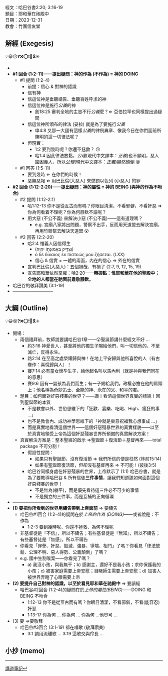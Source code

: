 經文：哈巴谷書2:20; 3:16-19   
題目：耶和華在祂殿中   
日期：2023-12-31   
教會：竹圍信友堂   


## 解經 (Exegesis)
💡😀😢❓❌⭕❗🎀🎗️✳️

- 
- **#1 回合 (1:2-11)——提出疑問：神的作為 (不作為) = 神的 DOING**
	- #1 提問 (1:2-4)
		- 前提：信心 & 對神的認識
		- 信有神
		- 信這位神是垂聽禱告、垂聽百姓呼求的神
		- 信這位神是施行*公義*的神
			- 創18:25 審判全地的主豈不行*公義*麼？⇐ 亞伯拉罕也同樣提出過疑問
		- 信這位神所頒布的律法 (妥拉) 就是為了要施行*公義*
			- 申4:8 又那一大國有這樣*公義*的律例典章、像我今日在你們面前所陳明的這一切律法呢？ 
		- 但現實：
			- 1:2 要到幾時呢？你還不拯救？ 😢
			- 哈1:4 因此律法放鬆，*公理*(現代中文譯本：*正義*)也不顯明，惡人圍困義人，所以*公理*(現代中文譯本：*正義*)顯然顛倒 😢
	- #1 回答 (1:5-11)
		- 要到幾時 ⇐ 在你們的時候！
		- 惡無惡報 ⇐ 用巴比倫(大惡人) 來懲罰以色列 (小惡人) 的罪
- **#2 回合 (1:12-2:20)——提出疑問：神的屬性 = 神的 BEING (與神的作為不吻合)**
	- #2 提問 (1:12-2:1)
		- 哈1:12-13 你不是從亙古而有嗎？你眼目清潔，不看邪僻，不看奸惡 ⇒ 你為何看着不理呢？你為何靜默不語呢？
		- 用大惡 (不公不義) 來解決小惡 (不公不義)——這有道理嗎？
			- e.g. 宮廟八家將出問題，警察不出手，反而用天道盟去解決宮廟，再用竹聯幫去解決天道盟 😮
	- #2 回答 (2:2-20)
		- 哈2:4 惟義人因信得生
			- (‎וְצַדִּ֖יק בֶּאֱמוּנָת֥וֹ יִחְיֶֽה) 
			- ὁ δὲ δίκαιος ἐκ πίστεώς μου ζήσεται. (LXX)
			- 信心 & 信實 = 一體的兩面，內在的信心 ⇒ 外在的信實
		- 宣判巴比倫(大惡人)：五個禍哉、有禍了 (2:7, 9, 12, 15, 19) 
		- 宣告耶和華依然掌權：哈2:20——**轉捩點：惟耶和華在他的聖殿中；全地的人都當在祂面前肅敬靜默。**
- 哈巴谷的敬拜讚美 (3:1-19)
- ═════════════

## 大綱 (Outline)
💡😀😢❓❌⭕❗🎀🎗️✳️

- 開場：
	- 兩個禮拜前，牧師說要講哈巴谷1章——😮聖誕節講什麼經文不好 ...
		- 約3:16 神愛世人，甚至將他的獨生子賜給他們，叫一切信他的，不至滅亡，反得永生。 
		- 路2:14 在至高之處榮耀歸與神！在地上平安歸與他所喜悅的人（有古卷作：喜悅歸與人）！ 
		- 賽7:14 必有童女懷孕生子，給他起名叫以馬內利（就是神與我們同在的意思）
		- 賽9:6 因有一嬰孩為我們而生；有一子賜給我們。政權必擔在他的肩頭上；他名稱為奇妙策士、全能的神、永在的父、和平的君。 
	- 題目：如何面對奸惡殘暴的世界？——讚！看清這個世界真實的樣貌！回到聖誕節的本質
		- 不是教會以外、世俗思維下的「狂歡、宴樂、吃喝、High、瘋狂的事 ...」
		- 也不是教會內、成功神學思維下的「神就是樂意祝福我心想事成 ...」
		- 而是真實地看清這個世界——這個奸惡殘暴世界的真實樣貌——以至於真實地領受上帝為這個奸惡殘暴世界所預備的真實解決方案！
	- 真實解決方案是：整本聖經的啟示 ⇒聖誕節＋復活節＋基督再來——total package 不可分割！
		- 假設性提問：
			- 如果只有聖誕節，沒有復活節 ⇒ 我們所信的便是枉然 (林前15:14)
			- 如果有聖誕節復活節，但卻沒有基督再來 ⇒ 不可能！(彼後3:5)
		- 哈巴谷同樣身處在奸惡殘暴的世界，上帝默示了 (1:1) 哈巴谷書，就是為了要教導哈巴谷 & 所有信徒**三件事情**，讓我們知道該如何面對這個奸惡殘暴的世界！
			- 不是無為(躺平)，而是優先看待這三件必不可少的事情
			- 不是獨立的三件事，而是互補的正向循環
- ═════════════
- **(1) 要把你所看到的世界用禱告帶到上帝面前** ⇒ 要禱告
	- 哈巴谷#1回合 (1:2-4)的疑問在於*上帝的作為 (DOING)*——或者說是：不作為
		- 1:2-3 要到幾時呢、你還不拯救、為何不理呢
	- 非基督徒是『不信』，所以不禱告；有些基督徒是『無知』，所以不禱告；有些基督徒是『無感』，所以不禱告
	- 你看見「罪孽、奸惡、毀滅、強暴、爭端、相鬥」了嗎？你看見「律法放鬆、公理不明、惡人得勢、公義顛倒」了嗎？
	- e.g. 國中生割喉案——你看見了嗎？
		- a) 我沒小孩，與我無干；b) 感謝主，還好不是我小孩；求你保護我的小孩；c) 被害家庭需要上帝安慰；目睹師生需要上帝安慰；d) 加害人被世界弄瞎了心眼需要上帝
- **(2) 要提升自己對神的認識，以至於看見耶和華在祂殿中** ⇒ 要讀經
	- 哈巴谷#2回合 (1:2-4)的疑問在於*上帝的屬性(BEING)*——DOING 和 BEING 不吻合
		- 1:12-13 你不是從亙古而有嗎？你眼目清潔，不看邪僻，不看(能容忍)奸惡
		- 1:13-17 你為何 ... 你為何 ... 你為何 ...他豈可 ...
- (3) 要  ⇒要敬拜
	- 哈巴谷#3回合 (3:1-19) 都在唱歌 (敬拜讚美)
		- 3:1 調用流離歌 ... 3:19 這歌交與伶長 ...
	
## 小抄 (memo)




---


[講道筆記↵](README.md)


